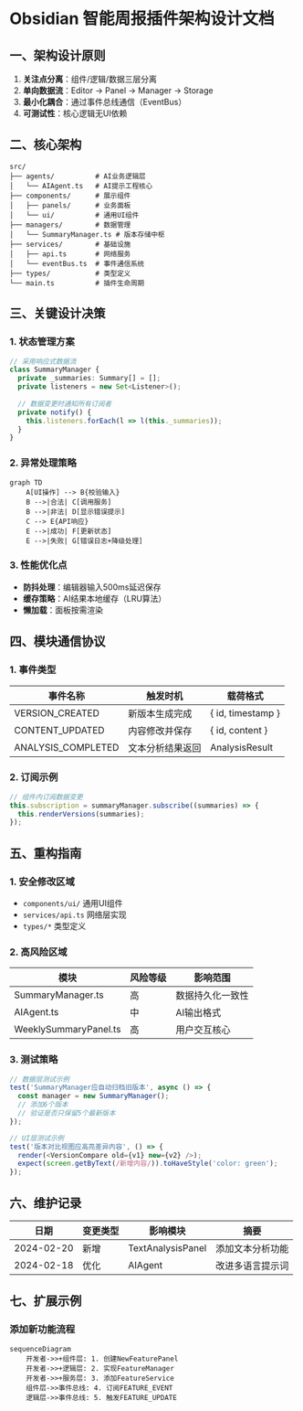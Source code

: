 # Obsidian 智能周报插件架构设计文档

## 一、架构设计原则
1. **关注点分离**：组件/逻辑/数据三层分离
2. **单向数据流**：Editor → Panel → Manager → Storage
3. **最小化耦合**：通过事件总线通信（EventBus）
4. **可测试性**：核心逻辑无UI依赖

## 二、核心架构
```tree
src/
├── agents/          # AI业务逻辑层
│   └── AIAgent.ts   # AI提示工程核心
├── components/      # 展示组件
│   ├── panels/      # 业务面板
│   └── ui/          # 通用UI组件
├── managers/        # 数据管理
│   └── SummaryManager.ts # 版本存储中枢
├── services/        # 基础设施
│   ├── api.ts       # 网络服务
│   └── eventBus.ts  # 事件通信系统
├── types/           # 类型定义
└── main.ts          # 插件生命周期
```

## 三、关键设计决策
### 1. 状态管理方案
```typescript
// 采用响应式数据流
class SummaryManager {
  private _summaries: Summary[] = [];
  private listeners = new Set<Listener>();
  
  // 数据变更时通知所有订阅者
  private notify() {
    this.listeners.forEach(l => l(this._summaries));
  }
}
```

### 2. 异常处理策略
```mermaid
graph TD
    A[UI操作] --> B{校验输入}
    B -->|合法| C[调用服务]
    B -->|非法| D[显示错误提示]
    C --> E{API响应}
    E -->|成功| F[更新状态]
    E -->|失败| G[错误日志+降级处理]
```

### 3. 性能优化点
- **防抖处理**：编辑器输入500ms延迟保存
- **缓存策略**：AI结果本地缓存（LRU算法）
- **懒加载**：面板按需渲染

## 四、模块通信协议
### 1. 事件类型
| 事件名称             | 触发时机                | 载荷格式           |
|----------------------|-------------------------|--------------------|
| VERSION_CREATED      | 新版本生成完成          | { id, timestamp }  |
| CONTENT_UPDATED      | 内容修改并保存          | { id, content }    |
| ANALYSIS_COMPLETED   | 文本分析结果返回        | AnalysisResult     |

### 2. 订阅示例
```typescript
// 组件内订阅数据变更
this.subscription = summaryManager.subscribe((summaries) => {
  this.renderVersions(summaries);
});
```

## 五、重构指南
### 1. 安全修改区域
- `components/ui/` 通用UI组件
- `services/api.ts` 网络层实现
- `types/*` 类型定义

### 2. 高风险区域
| 模块                 | 风险等级 | 影响范围         |
|----------------------|----------|------------------|
| SummaryManager.ts    | 高       | 数据持久化一致性 |
| AIAgent.ts           | 中       | AI输出格式       |
| WeeklySummaryPanel.ts| 高       | 用户交互核心     |

### 3. 测试策略
```typescript
// 数据层测试示例
test('SummaryManager应自动归档旧版本', async () => {
  const manager = new SummaryManager();
  // 添加6个版本
  // 验证是否只保留5个最新版本
});

// UI层测试示例
test('版本对比视图应高亮差异内容', () => {
  render(<VersionCompare old={v1} new={v2} />);
  expect(screen.getByText(/新增内容/)).toHaveStyle('color: green');
});
```

## 六、维护记录
| 日期       | 变更类型 | 影响模块         | 摘要               |
|------------|----------|------------------|--------------------|
| 2024-02-20 | 新增     | TextAnalysisPanel | 添加文本分析功能   |
| 2024-02-18 | 优化     | AIAgent         | 改进多语言提示词   |

## 七、扩展示例
### 添加新功能流程
```mermaid
sequenceDiagram
    开发者->>+组件层: 1. 创建NewFeaturePanel
    开发者->>+逻辑层: 2. 实现FeatureManager
    开发者->>+服务层: 3. 添加FeatureService
    组件层->>事件总线: 4. 订阅FEATURE_EVENT
    逻辑层->>事件总线: 5. 触发FEATURE_UPDATE
```
